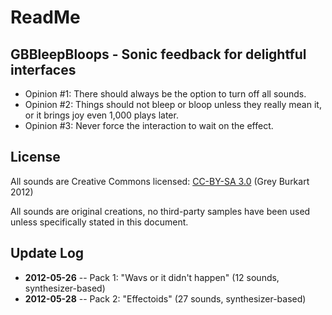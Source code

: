 # ReadMe

## GBBleepBloops - Sonic feedback for delightful interfaces

* Opinion #1: There should always be the option to turn off all sounds.
* Opinion #2: Things should not bleep or bloop unless they really mean it, or it brings joy even 1,000 plays later.
* Opinion #3: Never force the interaction to wait on the effect.

## License

All sounds are Creative Commons licensed: [CC-BY-SA 3.0](http://creativecommons.org/licenses/by-sa/3.0/) (Grey Burkart 2012)

All sounds are original creations, no third-party samples have been used unless specifically stated in this document.

## Update Log

* **2012-05-26** -- Pack 1: "Wavs or it didn't happen" (12 sounds, synthesizer-based)
* **2012-05-28** -- Pack 2: "Effectoids" (27 sounds, synthesizer-based)